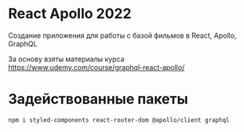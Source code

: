 # React Apollo 2022

Создание приложения для работы с базой фильмов в React, Apollo, GraphQL

За основу взяты материалы курса https://www.udemy.com/course/graphql-react-apollo/

# Задействованные пакеты

    npm i styled-components react-router-dom @apollo/client graphql
